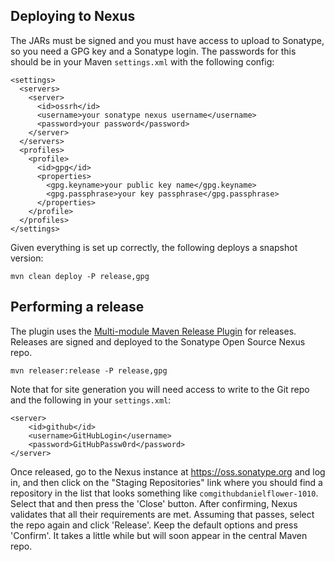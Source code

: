 
Deploying to Nexus
------------------

The JARs must be signed and you must have access to upload to Sonatype, so you need a GPG key and a Sonatype login.
The passwords for this should be in your Maven `settings.xml` with the following config:

	<settings>
      <servers>
        <server>
          <id>ossrh</id>
          <username>your sonatype nexus username</username>
          <password>your password</password>
        </server>
      </servers>
      <profiles>
        <profile>
          <id>gpg</id>
          <properties>
    	    <gpg.keyname>your public key name</gpg.keyname>
            <gpg.passphrase>your key passphrase</gpg.passphrase>
          </properties>
        </profile>
      </profiles>
    </settings>

Given everything is set up correctly, the following deploys a snapshot version:

    mvn clean deploy -P release,gpg

Performing a release
--------------------

The plugin uses the [Multi-module Maven Release Plugin](http://danielflower.github.io/2015/03/08/The-Multi-Module-Maven-Release-Plugin-for-Git.html)
for releases. Releases are signed and deployed to the Sonatype Open Source Nexus repo.

    mvn releaser:release -P release,gpg

Note that for site generation you will need access to write to the Git repo and the following in your `settings.xml`:

    <server>
        <id>github</id>
        <username>GitHubLogin</username>
        <password>GitHubPassw0rd</password>
    </server>

Once released, go to the Nexus instance at https://oss.sonatype.org and log in, and then click on the "Staging Repositories"
link where you should find a repository in the list that looks something like `comgithubdanielflower-1010`. Select that
and then press the 'Close' button. After confirming, Nexus validates that all their requirements are met. Assuming that
passes, select the repo again and click 'Release'. Keep the default options and press 'Confirm'. It takes a little while
but will soon appear in the central Maven repo.
